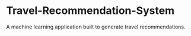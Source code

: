 # Travel-Recommendation-System
A machine learning application built to generate travel recommendations.
